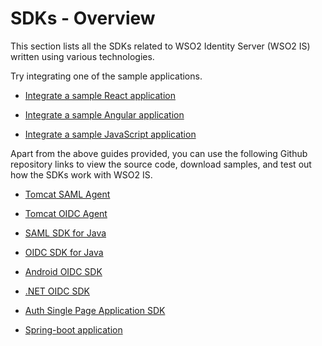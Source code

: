 # SDKs - Overview

This section lists all the SDKs related to WSO2 Identity Server (WSO2 IS) written using various technologies. 

Try integrating one of the sample applications.

- [Integrate a sample React application]({{base_path}}/sdks/start-integrating-apps/integrate-a-react-app)

- [Integrate a sample Angular application]({{base_path}}/sdks/start-integrating-apps/integrate-an-angular-app)

- [Integrate a sample JavaScript application]({{base_path}}/sdks/start-integrating-apps/integrate-a-js-app)


Apart from the above guides provided, you can use the following Github repository links to view the source code, download samples, and test out how the SDKs work with WSO2 IS.

- [Tomcat SAML Agent](https://github.com/asgardeo/asgardeo-tomcat-saml-agent)

- [Tomcat OIDC Agent](https://github.com/asgardeo/asgardeo-tomcat-oidc-agent)

- [SAML SDK for Java](https://github.com/asgardeo/asgardeo-java-saml-sdk)

- [OIDC SDK for Java](https://github.com/asgardeo/asgardeo-java-oidc-sdk)

- [Android OIDC SDK](https://github.com/asgardeo/asgardeo-android-oidc-sdk)

- [.NET OIDC SDK](https://github.com/asgardeo/asgardeo-dotnet-oidc-sdk)

<!-- - [React Native OIDC SDK](https://github.com/asgardeo/asgardeo-react-native-oidc-sdk) -->


- [Auth Single Page Application SDK](https://github.com/asgardeo/asgardeo-auth-spa-sdk)

- [Spring-boot application](https://github.com/wso2-extensions/identity-samples-spring-boot)
